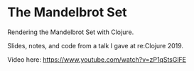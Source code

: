 # The Mandelbrot Set

Rendering the Mandelbrot Set with Clojure.

Slides, notes, and code from a talk I gave at re:Clojure 2019.

Video here: https://www.youtube.com/watch?v=zP1qStsGlFE
